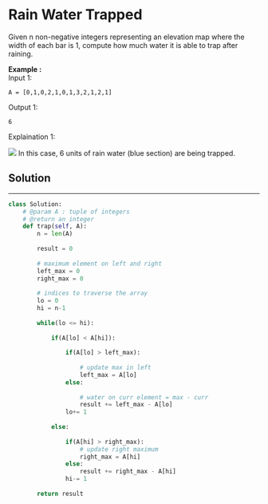 <h1>Rain Water Trapped</h1>

<p>Given n non-negative integers representing an elevation map where the width of each bar is 1, compute how much water it is able to trap after raining.
</p>

<p><b>Example :</b>
<br>
Input 1:

    A = [0,1,0,2,1,0,1,3,2,1,2,1]
Output 1:

    6
Explaination 1: 
<p>
<img src="http://i.imgur.com/0qkUFco.png">
In this case, 6 units of rain water (blue section) are being trapped.
</p>
</p>

<h2>Solution</h2>

***

```python
class Solution:
    # @param A : tuple of integers
    # @return an integer
    def trap(self, A):
        n = len(A)
    
        result = 0
           
        # maximum element on left and right 
        left_max = 0
        right_max = 0
           
        # indices to traverse the array 
        lo = 0
        hi = n-1
           
        while(lo <= hi):  
          
            if(A[lo] < A[hi]): 
              
                if(A[lo] > left_max): 
      
                    # update max in left 
                    left_max = A[lo] 
                else: 
      
                    # water on curr element = max - curr 
                    result += left_max - A[lo] 
                lo+= 1
              
            else: 
              
                if(A[hi] > right_max): 
                    # update right maximum 
                    right_max = A[hi] 
                else: 
                    result += right_max - A[hi] 
                hi-= 1
              
        return result 
```